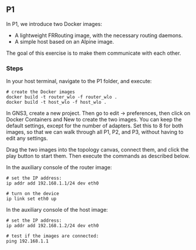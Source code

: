 ## P1

In P1, we introduce two Docker images:

* A lightweight FRRouting image, with the necessary routing daemons.
* A simple host based on an Alpine image. 

The goal of this exercise is to make them communicate with each other.

### Steps

In your host terminal, navigate to the P1 folder, and execute:
```
# create the Docker images
docker build -t router_wlo -f router_wlo .
docker build -t host_wlo -f host_wlo .
```
In GNS3, create a new project. Then go to edit -> preferences, then click on Docker Containers and New to create the two images. You can keep the default settings, except for the number of adapters. Set this to 8 for both images, so that we can walk through all P1, P2, and P3, without having to edit any settings.

Drag the two images into the topology canvas, connect them, and click the play button to start them. Then execute the commands as described below.

In the auxiliary console of the router image:
```
# set the IP address:
ip addr add 192.168.1.1/24 dev eth0

# turn on the device
ip link set eth0 up
```

In the auxiliary console of the host image:
```
# set the IP address:
ip addr add 192.168.1.2/24 dev eth0

# test if the images are connected:
ping 192.168.1.1
```